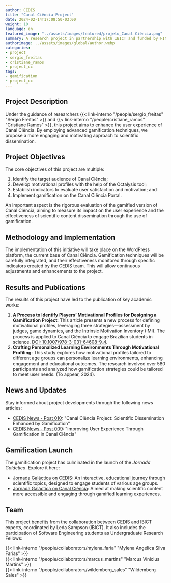 ```yaml
---
author: CEDIS
title: "Canal Ciência Project"
date: 2024-02-14T17:08:50-03:00
weight: 10
language: en
featured_image: "../assets/images/featured/projeto_Canal Ciência.png"
summary: A research project in partnership with IBICT and funded by FINATEC, aimed at enhancing the user experience of the Canal Ciência through the use of gamification.
authorimage: ../assets/images/global/author.webp
categories: 
- project
- sergio_freitas
- cristiane_ramos
- project_cc
tags: 
- gamification
- project_cc
---
```


## Project Description

Under the guidance of researchers {{< link-interno "/people/sergio_freitas" "Sergio Freitas" >}} and {{< link-interno "/people/cristiane_ramos" "Cristiane Ramos" >}}, this project aims to enhance the user experience of Canal Ciência. By employing advanced gamification techniques, we propose a more engaging and motivating approach to scientific dissemination.

## Project Objectives

The core objectives of this project are multiple:
1. Identify the target audience of Canal Ciência;
2. Develop motivational profiles with the help of the Octalysis tool;
3. Establish indicators to evaluate user satisfaction and motivation; and
4. Implement gamification on the Canal Ciência Portal.

An important aspect is the rigorous evaluation of the gamified version of Canal Ciência, aiming to measure its impact on the user experience and the effectiveness of scientific content dissemination through the use of gamification.

## Methodology and Implementation

The implementation of this initiative will take place on the WordPress platform, the current base of Canal Ciência. Gamification techniques will be carefully integrated, and their effectiveness monitored through specific indicators created by the CEDIS team. This will allow continuous adjustments and enhancements to the project.

## Results and Publications

The results of this project have led to the publication of key academic works:
1. **A Process to Identify Players’ Motivational Profiles for Designing a Gamification Project**: This article presents a new process for defining motivational profiles, leveraging three strategies—assessment by judges, game dynamics, and the Intrinsic Motivation Inventory (IMI). The process is applied to Canal Ciência to engage Brazilian students in science. [DOI: 10.1007/978-3-031-64608-9_4](https://doi.org/10.1007/978-3-031-64608-9_4).
2. **Crafting Personalized Learning Environments Through Motivational Profiling**: This study explores how motivational profiles tailored to different age groups can personalize learning environments, enhancing engagement and educational outcomes. The research involved over 580 participants and analyzed how gamification strategies could be tailored to meet user needs. (To appear, 2024).

## News and Updates

Stay informed about project developments through the following news articles:
- [CEDIS News - Post 010](https://cedis.unb.br/posts/news-post.010/): "Canal Ciência Project: Scientific Dissemination Enhanced by Gamification"
- [CEDIS News - Post 009](https://cedis.unb.br/posts/news-post.009/): "Improving User Experience Through Gamification in Canal Ciência"

## Gamification Launch

The gamification project has culminated in the launch of the *Jornada Galáctica*. Explore it here:
- [Jornada Galáctica on CEDIS](https://cedis.unb.br/products/jornada_galactica/): An interactive, educational journey through scientific topics, designed to engage students of various age groups.
- [Jornada Galáctica on Canal Ciência](https://canalciencia.ibict.br/jornada-galactica/): Aimed at making scientific content more accessible and engaging through gamified learning experiences.

## Team

This project benefits from the collaboration between CEDIS and IBICT experts, coordinated by Leda Sampson (IBICT). It also includes the participation of Software Engineering students as Undergraduate Research Fellows:

{{< link-interno "/people/collaborators/mylena_faria" "Mylena Angélica Silva Farias" >}}<br>
{{< link-interno "/people/collaborators/marcus_martins" "Marcus Vinicius Martins" >}}<br>
{{< link-interno "/people/collaborators/wildemberg_sales" "Wildemberg Sales" >}}
